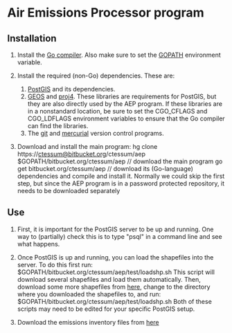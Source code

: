 **A**ir **E**missions **P**rocessor program
===========================================

Installation
------------

1. Install the [Go compiler](http://golang.org/doc/install). Also make sure to set the [GOPATH](http://golang.org/doc/code.html#GOPATH) environment variable.

2. Install the required (non-Go) dependencies. These are:
	1. [PostGIS](http://postgis.net/) and its dependencies.
	2. [GEOS](http://trac.osgeo.org/geos/) and [proj4](http://trac.osgeo.org/proj/). These libraries are requirements for PostGIS, but they are also directly used by the AEP program. If these libraries are in a nonstandard location, be sure to set the CGO\_CFLAGS and CGO\_LDFLAGS environment variables to ensure that the Go compiler can find the libraries.
	3. The [git](http://git-scm.com/) and [mercurial](http://mercurial.selenic.com/) version control programs.

3. Download and install the main program:
	hg clone https://ctessum@bitbucket.org/ctessum/aep $GOPATH/bitbucket.org/ctessum/aep // download the main program
	go get bitbucket.org/ctessum/aep // download its (Go-language) dependencies and compile and install it.
Normally we could skip the first step, but since the AEP program is in a password protected repository, it needs to be downloaded separately

Use
---

1. First, it is important for the PostGIS server to be up and running. One way to (partially) check this is to type "psql" in a command line and see what happens. 

2. Once PostGIS is up and running, you can load the shapefiles into the server. To do this first run:
	$GOPATH/bitbucket.org/ctessum/aep/test/loadshp.sh
This script will download several shapefiles and load them automatically. Then, download some more shapefiles from [here](https://bitbucket.org/ctessum/aep/downloads), change to the directory where you downloaded the shapefiles to, and run:
	$GOPATH/bitbucket.org/ctessum/aep/test/loadshp.sh
Both of these scripts may need to be edited for your specific PostGIS setup.

3. Download the emissions inventory files from [here](ftp://ftp.epa.gov/EmisInventory/2005v4_2/2005emis)
	
